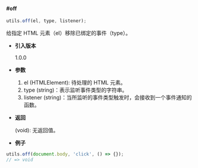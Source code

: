 #### #off

```javascript
utils.off(el, type, listener);
```

给指定 HTML 元素（el）移除已绑定的事件（type）。

- **引入版本**

    1.0.0

- **参数**

    1. el (HTMLElement): 待处理的 HTML 元素。
    2. type (string)：表示监听事件类型的字符串。
    3. listener (string)：当所监听的事件类型触发时，会接收到一个事件通知的函数。

- **返回**

    (void): 无返回值。

- **例子**

```javascript
utils.off(document.body, 'click', () => {});
// => void
```
